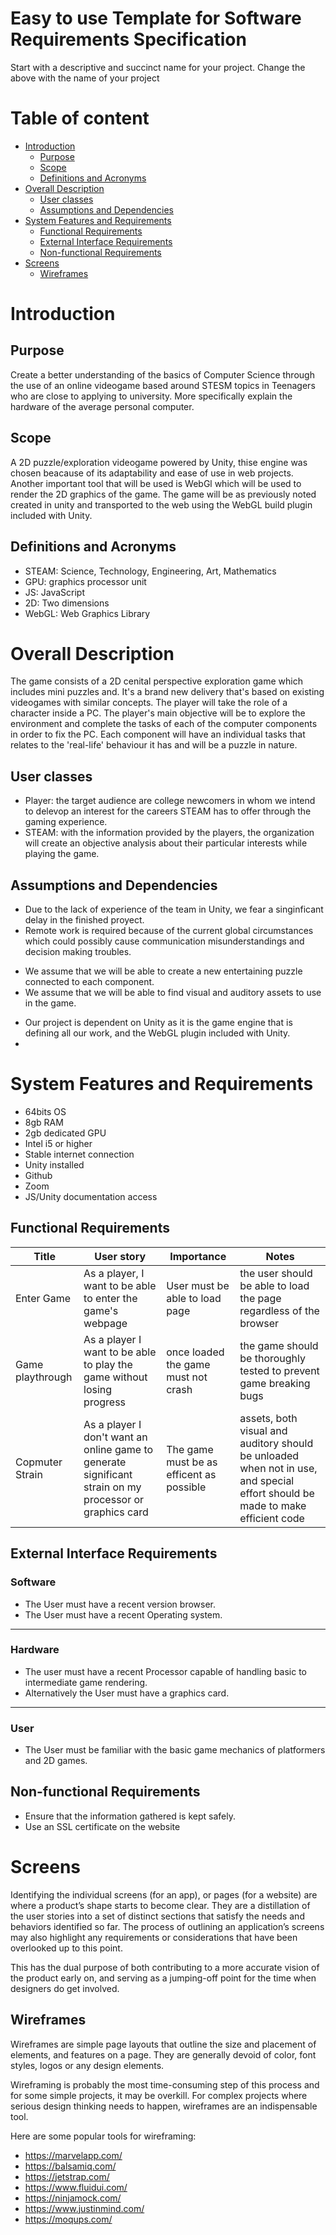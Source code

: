 # Easy to use Template for Software Requirements Specification
Start with a descriptive and succinct name for your project. Change the above with the name of your project

# Table of content

- [Introduction](#introduction)
    - [Purpose](#purpose)
    - [Scope](#scope)
    - [Definitions and Acronyms](#definitions-and-acronyms)
- [Overall Description](#overall-description)
    - [User classes](#user-classes)
    - [Assumptions and Dependencies](#assumptions-and-dependencies)
- [System Features and Requirements](#system-features-and-requirements)
    - [Functional Requirements](#functional-requirements)
    - [External Interface Requirements](#external-interface-requirements)
    - [Non-functional Requirements](#non-functional-requirements)
- [Screens](#screens)
    - [Wireframes](#wireframes)

<!-- _Table of content generated using VSCode plugin [Markdown TOC](https://marketplace.visualstudio.com/items?itemName=AlanWalk.markdown-toc)_ -->

# Introduction

## Purpose
Create a better understanding of the basics of Computer Science through the use of an online videogame based around STESM topics in Teenagers who are close to applying to university. More specifically explain the hardware of the average personal computer.

## Scope
A 2D puzzle/exploration videogame powered by Unity, thise engine was chosen beacause of its adaptability and ease of use in web projects. 
Another important tool that will be used is WebGl which will be used to render the 2D graphics of the game. 
The game will be as previously noted created in unity and transported to the web using the WebGL build plugin included with Unity.
<!--- Describe the software being specified. Include benefits, objectives, and goals. This should relate to overall business goals, especially if teams outside of development will have access to the SRS -->

## Definitions and Acronyms
- STEAM: Science, Technology, Engineering, Art, Mathematics
- GPU: graphics processor unit
- JS: JavaScript
- 2D: Two dimensions 
- WebGL: Web Graphics Library

<!--- Include any non-trivial definition or acronym used in the document. -->

# Overall Description
The game consists of a 2D cenital perspective exploration game which includes mini puzzles and. 
It's a brand new delivery that's based on existing videogames with similar concepts.
The player will take the role of a character inside a PC. The player's main objective will be to explore the environment and complete the tasks of each of the computer components in order to fix the PC. Each component will have an individual tasks that relates to the 'real-life' behaviour it has and will be a puzzle in nature.

## User classes
- Player: the target audience are college newcomers in whom we intend to delevop an interest for the careers STEAM has to offer through the gaming experience. 
- STEAM: with the information provided by the players, the organization will create an objective analysis about their particular interests while playing the game. 

## Assumptions and Dependencies
- Due to the lack of experience of the team in Unity, we fear a singinficant delay in the finished proyect.
- Remote work is required because of the current global circumstances which could possibly cause communication misunderstandings and decision making troubles.
<!--- There might be factors that impact your ability to fulfill the requirements outlined in this document. What are those factors? -->

<!--- Are there any assumptions you’re making that could turn out to be false? You should include those here, as well. -->
- We assume that we will be able to create a new entertaining puzzle connected to each component.
- We assume that we will be able to find visual and auditory assets to use in the game.
<!-- Finally, you should note if your project is dependent on any external factors. This might include software components you’re reusing from another project. -->
- Our project is dependent on Unity as it is the game engine that is defining all our work, and the WebGL plugin included with Unity.
- 
# System Features and Requirements
- 64bits OS
- 8gb RAM
- 2gb dedicated GPU
- Intel i5 or higher
- Stable internet connection
- Unity installed
- Github
- Zoom
- JS/Unity documentation access

## Functional Requirements 
<!--- The functional requirements describe the services and functions of a system. Functional requirements must be precise and unambiguous.-->

<!--- Include user stories, which are short descriptions of a feature, told from the perspective of one of your end user profiles. They are typically structured in the following fashion:-->

<!---  As a __[type of user]__, I want __[some goal]__ so that __[some reason]__.-->

<!--- You may want to use the following template table.-->
<!---  |_Short identifier_|_As a [type of user], I want [some goal] so that [some reason]_|_Must have_|_Write here any additional consideration_| -->
|Title|User story|Importance|Notes|
|---|---|---|---|
|Enter Game|As a player, I want to be able to enter the game's webpage|User must be able to load page|the user should be able to load the page regardless of the browser|
|Game playthrough|As a player I want to be able to play the game without losing progress|once loaded the game must not crash|the game should be thoroughly tested to prevent game breaking bugs|
|Copmuter Strain|As a player I don't want an online game to generate significant strain on my processor or graphics card|The game must be as efficent as possible|assets, both visual and auditory should be unloaded when not in use, and special effort should be made to make efficient code|

## External Interface Requirements
<!--- External interface requirements are types of functional requirements. They outline how your product will interface with other components or systems.-->

<!--- There are several types of interfaces you may have requirements for, including:-->
<!--- - User-->
<!--- - Hardware-->
<!--- - Software-->
<!--- - Communications-->
### Software
- The User must have a recent version browser.
- The User must have a recent Operating system.
---
### Hardware
- The user must have a recent Processor capable of handling basic to intermediate game rendering.
- Alternatively the User must have a graphics card.
---
### User
- The User must be familiar with the basic game mechanics of platformers and 2D games.

## Non-functional Requirements
<!--- Non-functional requirements are restrictions on the system or the development process. Non-functional requirements can be more critical than functional ones. If they are not met, the system is useless! -->
- Ensure that the information gathered is kept safely.
- Use an SSL certificate on the website

# Screens
Identifying the individual screens (for an app), or pages (for a website) are where a product’s shape starts to become clear. They are a distillation of the user stories into a set of distinct sections that satisfy the needs and behaviors identified so far. The process of outlining an application’s screens may also highlight any requirements or considerations that have been overlooked up to this point.

This has the dual purpose of both contributing to a more accurate vision of the product early on, and serving as a jumping-off point for the time when designers do get involved.

## Wireframes
Wireframes are simple page layouts that outline the size and placement of elements, and features on a page. They are generally devoid of color, font styles, logos or any design elements.

Wireframing is probably the most time-consuming step of this process and for some simple projects, it may be overkill. For complex projects where serious design thinking needs to happen, wireframes are an indispensable tool.

Here are some popular tools for wireframing:
- https://marvelapp.com/  
- https://balsamiq.com/ 
- https://jetstrap.com/ 
- https://www.fluidui.com/ 
- https://ninjamock.com/ 
- https://www.justinmind.com/ 
- https://moqups.com/
